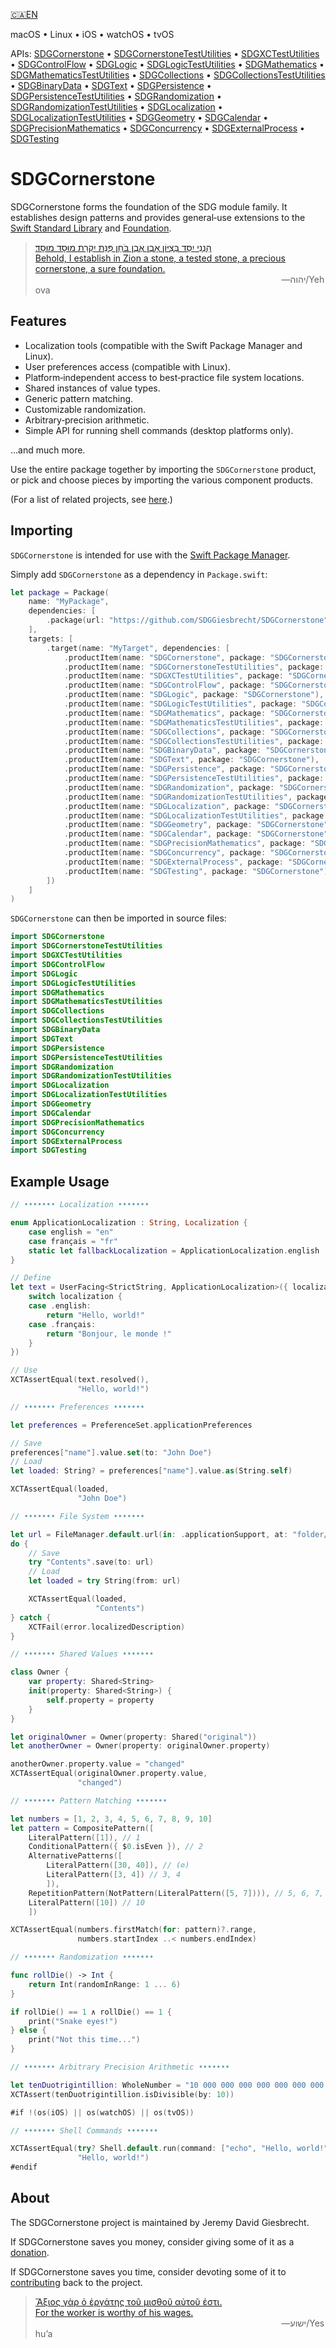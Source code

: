 <!--
 🇨🇦EN Read Me.md

 This source file is part of the SDGCornerstone open source project.
 https://sdggiesbrecht.github.io/SDGCornerstone/SDGCornerstone

 Copyright ©2017–2018 Jeremy David Giesbrecht and the SDGCornerstone project contributors.

 Soli Deo gloria.

 Licensed under the Apache Licence, Version 2.0.
 See http://www.apache.org/licenses/LICENSE-2.0 for licence information.
 -->

[🇨🇦EN](🇨🇦EN%20Read%20Me.md) <!--Skip in Jazzy-->

macOS • Linux • iOS • watchOS • tvOS

APIs: [SDGCornerstone](https://sdggiesbrecht.github.io/SDGCornerstone/SDGCornerstone) • [SDGCornerstoneTestUtilities](https://sdggiesbrecht.github.io/SDGCornerstone/SDGCornerstoneTestUtilities) • [SDGXCTestUtilities](https://sdggiesbrecht.github.io/SDGCornerstone/SDGXCTestUtilities) • [SDGControlFlow](https://sdggiesbrecht.github.io/SDGCornerstone/SDGControlFlow) • [SDGLogic](https://sdggiesbrecht.github.io/SDGCornerstone/SDGLogic) • [SDGLogicTestUtilities](https://sdggiesbrecht.github.io/SDGCornerstone/SDGLogicTestUtilities) • [SDGMathematics](https://sdggiesbrecht.github.io/SDGCornerstone/SDGMathematics) • [SDGMathematicsTestUtilities](https://sdggiesbrecht.github.io/SDGCornerstone/SDGMathematicsTestUtilities) • [SDGCollections](https://sdggiesbrecht.github.io/SDGCornerstone/SDGCollections) • [SDGCollectionsTestUtilities](https://sdggiesbrecht.github.io/SDGCornerstone/SDGCollectionsTestUtilities) • [SDGBinaryData](https://sdggiesbrecht.github.io/SDGCornerstone/SDGBinaryData) • [SDGText](https://sdggiesbrecht.github.io/SDGCornerstone/SDGText) • [SDGPersistence](https://sdggiesbrecht.github.io/SDGCornerstone/SDGPersistence) • [SDGPersistenceTestUtilities](https://sdggiesbrecht.github.io/SDGCornerstone/SDGPersistenceTestUtilities) • [SDGRandomization](https://sdggiesbrecht.github.io/SDGCornerstone/SDGRandomization) • [SDGRandomizationTestUtilities](https://sdggiesbrecht.github.io/SDGCornerstone/SDGRandomizationTestUtilities) • [SDGLocalization](https://sdggiesbrecht.github.io/SDGCornerstone/SDGLocalization) • [SDGLocalizationTestUtilities](https://sdggiesbrecht.github.io/SDGCornerstone/SDGLocalizationTestUtilities) • [SDGGeometry](https://sdggiesbrecht.github.io/SDGCornerstone/SDGGeometry) • [SDGCalendar](https://sdggiesbrecht.github.io/SDGCornerstone/SDGCalendar) • [SDGPrecisionMathematics](https://sdggiesbrecht.github.io/SDGCornerstone/SDGPrecisionMathematics) • [SDGConcurrency](https://sdggiesbrecht.github.io/SDGCornerstone/SDGConcurrency) • [SDGExternalProcess](https://sdggiesbrecht.github.io/SDGCornerstone/SDGExternalProcess) • [SDGTesting](https://sdggiesbrecht.github.io/SDGCornerstone/SDGTesting)

# SDGCornerstone

SDGCornerstone forms the foundation of the SDG module family. It establishes design patterns and provides general‐use extensions to the [Swift Standard Library](https://developer.apple.com/reference/swift) and [Foundation](https://developer.apple.com/reference/foundation).

> [הִנְנִי יִסַּד בְּצִיּוֹן אָבֶן אֶבֶן בֹּחַן פִּנַּת יִקְרַת מוּסָד מוּסָד׃<br>Behold, I establish in Zion a stone, a tested stone, a precious cornerstone, a sure foundation.](https://www.biblegateway.com/passage/?search=Isaiah+28&version=WLC;NIV)<br>&nbsp;&nbsp;&nbsp;&nbsp;&nbsp;&nbsp;&nbsp;&nbsp;&nbsp;&nbsp;&nbsp;&nbsp;&nbsp;&nbsp;&nbsp;&nbsp;&nbsp;&nbsp;&nbsp;&nbsp;&nbsp;&nbsp;&nbsp;&nbsp;&nbsp;&nbsp;&nbsp;&nbsp;&nbsp;&nbsp;&nbsp;&nbsp;&nbsp;&nbsp;&nbsp;&nbsp;&nbsp;&nbsp;&nbsp;&nbsp;&nbsp;&nbsp;&nbsp;&nbsp;&nbsp;&nbsp;&nbsp;&nbsp;&nbsp;&nbsp;&nbsp;&nbsp;&nbsp;&nbsp;&nbsp;&nbsp;&nbsp;&nbsp;&nbsp;&nbsp;&nbsp;&nbsp;&nbsp;&nbsp;&nbsp;&nbsp;&nbsp;&nbsp;&nbsp;&nbsp;&nbsp;&nbsp;&nbsp;&nbsp;&nbsp;&nbsp;&nbsp;&nbsp;&nbsp;&nbsp;&nbsp;&nbsp;&nbsp;&nbsp;&nbsp;&nbsp;&nbsp;&nbsp;&nbsp;&nbsp;&nbsp;&nbsp;&nbsp;&nbsp;&nbsp;&nbsp;&nbsp;&nbsp;&nbsp;&nbsp;―⁧יהוה⁩/Yehova

## Features

- Localization tools (compatible with the Swift Package Manager and Linux).
- User preferences access (compatible with Linux).
- Platform‐independent access to best‐practice file system locations.
- Shared instances of value types.
- Generic pattern matching.
- Customizable randomization.
- Arbitrary‐precision arithmetic.
- Simple API for running shell commands (desktop platforms only).

...and much more.

Use the entire package together by importing the `SDGCornerstone` product, or pick and choose pieces by importing the various component products.

(For a list of related projects, see [here](🇨🇦EN%20Related%20Projects.md).) <!--Skip in Jazzy-->

## Importing

`SDGCornerstone` is intended for use with the [Swift Package Manager](https://swift.org/package-manager/).

Simply add `SDGCornerstone` as a dependency in `Package.swift`:

```swift
let package = Package(
    name: "MyPackage",
    dependencies: [
        .package(url: "https://github.com/SDGGiesbrecht/SDGCornerstone", .upToNextMinor(from: Version(0, 9, 0))),
    ],
    targets: [
        .target(name: "MyTarget", dependencies: [
            .productItem(name: "SDGCornerstone", package: "SDGCornerstone"),
            .productItem(name: "SDGCornerstoneTestUtilities", package: "SDGCornerstone"),
            .productItem(name: "SDGXCTestUtilities", package: "SDGCornerstone"),
            .productItem(name: "SDGControlFlow", package: "SDGCornerstone"),
            .productItem(name: "SDGLogic", package: "SDGCornerstone"),
            .productItem(name: "SDGLogicTestUtilities", package: "SDGCornerstone"),
            .productItem(name: "SDGMathematics", package: "SDGCornerstone"),
            .productItem(name: "SDGMathematicsTestUtilities", package: "SDGCornerstone"),
            .productItem(name: "SDGCollections", package: "SDGCornerstone"),
            .productItem(name: "SDGCollectionsTestUtilities", package: "SDGCornerstone"),
            .productItem(name: "SDGBinaryData", package: "SDGCornerstone"),
            .productItem(name: "SDGText", package: "SDGCornerstone"),
            .productItem(name: "SDGPersistence", package: "SDGCornerstone"),
            .productItem(name: "SDGPersistenceTestUtilities", package: "SDGCornerstone"),
            .productItem(name: "SDGRandomization", package: "SDGCornerstone"),
            .productItem(name: "SDGRandomizationTestUtilities", package: "SDGCornerstone"),
            .productItem(name: "SDGLocalization", package: "SDGCornerstone"),
            .productItem(name: "SDGLocalizationTestUtilities", package: "SDGCornerstone"),
            .productItem(name: "SDGGeometry", package: "SDGCornerstone"),
            .productItem(name: "SDGCalendar", package: "SDGCornerstone"),
            .productItem(name: "SDGPrecisionMathematics", package: "SDGCornerstone"),
            .productItem(name: "SDGConcurrency", package: "SDGCornerstone"),
            .productItem(name: "SDGExternalProcess", package: "SDGCornerstone"),
            .productItem(name: "SDGTesting", package: "SDGCornerstone"),
        ])
    ]
)
```

`SDGCornerstone` can then be imported in source files:

```swift
import SDGCornerstone
import SDGCornerstoneTestUtilities
import SDGXCTestUtilities
import SDGControlFlow
import SDGLogic
import SDGLogicTestUtilities
import SDGMathematics
import SDGMathematicsTestUtilities
import SDGCollections
import SDGCollectionsTestUtilities
import SDGBinaryData
import SDGText
import SDGPersistence
import SDGPersistenceTestUtilities
import SDGRandomization
import SDGRandomizationTestUtilities
import SDGLocalization
import SDGLocalizationTestUtilities
import SDGGeometry
import SDGCalendar
import SDGPrecisionMathematics
import SDGConcurrency
import SDGExternalProcess
import SDGTesting
```

## Example Usage

```swift
// ••••••• Localization •••••••

enum ApplicationLocalization : String, Localization {
    case english = "en"
    case français = "fr"
    static let fallbackLocalization = ApplicationLocalization.english
}

// Define
let text = UserFacing<StrictString, ApplicationLocalization>({ localization in
    switch localization {
    case .english:
        return "Hello, world!"
    case .français:
        return "Bonjour, le monde !"
    }
})

// Use
XCTAssertEqual(text.resolved(),
               "Hello, world!")

// ••••••• Preferences •••••••

let preferences = PreferenceSet.applicationPreferences

// Save
preferences["name"].value.set(to: "John Doe")
// Load
let loaded: String? = preferences["name"].value.as(String.self)

XCTAssertEqual(loaded,
               "John Doe")

// ••••••• File System •••••••

let url = FileManager.default.url(in: .applicationSupport, at: "folder/file.txt")
do {
    // Save
    try "Contents".save(to: url)
    // Load
    let loaded = try String(from: url)

    XCTAssertEqual(loaded,
                   "Contents")
} catch {
    XCTFail(error.localizedDescription)
}

// ••••••• Shared Values •••••••

class Owner {
    var property: Shared<String>
    init(property: Shared<String>) {
        self.property = property
    }
}

let originalOwner = Owner(property: Shared("original"))
let anotherOwner = Owner(property: originalOwner.property)

anotherOwner.property.value = "changed"
XCTAssertEqual(originalOwner.property.value,
               "changed")

// ••••••• Pattern Matching •••••••

let numbers = [1, 2, 3, 4, 5, 6, 7, 8, 9, 10]
let pattern = CompositePattern([
    LiteralPattern([1]), // 1
    ConditionalPattern({ $0.isEven }), // 2
    AlternativePatterns([
        LiteralPattern([30, 40]), // (∅)
        LiteralPattern([3, 4]) // 3, 4
        ]),
    RepetitionPattern(NotPattern(LiteralPattern([5, 7]))), // 5, 6, 7, 8, 9 (...)
    LiteralPattern([10]) // 10
    ])

XCTAssertEqual(numbers.firstMatch(for: pattern)?.range,
               numbers.startIndex ..< numbers.endIndex)

// ••••••• Randomization •••••••

func rollDie() -> Int {
    return Int(randomInRange: 1 ... 6)
}

if rollDie() == 1 ∧ rollDie() == 1 {
    print("Snake eyes!")
} else {
    print("Not this time...")
}

// ••••••• Arbitrary Precision Arithmetic •••••••

let tenDuotrigintillion: WholeNumber = "10 000 000 000 000 000 000 000 000 000 000 000 000 000 000 000 000 000 000 000 000 000 000 000 000 000 000 000 000 000 000 000 000 000"
XCTAssert(tenDuotrigintillion.isDivisible(by: 10))

#if !(os(iOS) || os(watchOS) || os(tvOS))

// ••••••• Shell Commands •••••••

XCTAssertEqual(try? Shell.default.run(command: ["echo", "Hello, world!"]),
               "Hello, world!")
#endif
```

## About

The SDGCornerstone project is maintained by Jeremy David Giesbrecht.

If SDGCornerstone saves you money, consider giving some of it as a [donation](https://paypal.me/JeremyGiesbrecht).

If SDGCornerstone saves you time, consider devoting some of it to [contributing](https://github.com/SDGGiesbrecht/SDGCornerstone) back to the project.

> [Ἄξιος γὰρ ὁ ἐργάτης τοῦ μισθοῦ αὐτοῦ ἐστι.<br>For the worker is worthy of his wages.](https://www.biblegateway.com/passage/?search=Luke+10&version=SBLGNT;NIV)<br>&nbsp;&nbsp;&nbsp;&nbsp;&nbsp;&nbsp;&nbsp;&nbsp;&nbsp;&nbsp;&nbsp;&nbsp;&nbsp;&nbsp;&nbsp;&nbsp;&nbsp;&nbsp;&nbsp;&nbsp;&nbsp;&nbsp;&nbsp;&nbsp;&nbsp;&nbsp;&nbsp;&nbsp;&nbsp;&nbsp;&nbsp;&nbsp;&nbsp;&nbsp;&nbsp;&nbsp;&nbsp;&nbsp;&nbsp;&nbsp;&nbsp;&nbsp;&nbsp;&nbsp;&nbsp;&nbsp;&nbsp;&nbsp;&nbsp;&nbsp;&nbsp;&nbsp;&nbsp;&nbsp;&nbsp;&nbsp;&nbsp;&nbsp;&nbsp;&nbsp;&nbsp;&nbsp;&nbsp;&nbsp;&nbsp;&nbsp;&nbsp;&nbsp;&nbsp;&nbsp;&nbsp;&nbsp;&nbsp;&nbsp;&nbsp;&nbsp;&nbsp;&nbsp;&nbsp;&nbsp;&nbsp;&nbsp;&nbsp;&nbsp;&nbsp;&nbsp;&nbsp;&nbsp;&nbsp;&nbsp;&nbsp;&nbsp;&nbsp;&nbsp;&nbsp;&nbsp;&nbsp;&nbsp;&nbsp;&nbsp;―‎ישוע/Yeshuʼa
